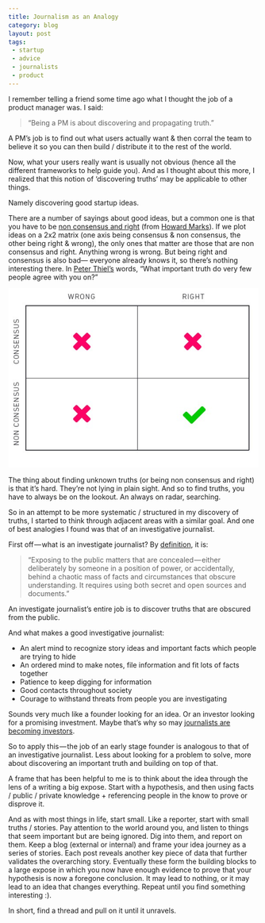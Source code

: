 ```yaml
---
title: Journalism as an Analogy
category: blog
layout: post
tags: 
 - startup
 - advice
 - journalists
 - product
---
```


I remember telling a friend some time ago what I thought the job of a product manager was. I said:

> “Being a PM is about discovering and propagating truth.”

A PM’s job is to find out what users actually want & then corral the team to believe it so you can then build / distribute it to the rest of the world.

Now, what your users really want is usually not obvious (hence all the different frameworks to help guide you). And as I thought about this more, I realized that this notion of ‘discovering truths’ may be applicable to other things.

Namely discovering good startup ideas.

There are a number of sayings about good ideas, but a common one is that you have to be [non consensus and right](https://25iq.com/2014/06/14/a-dozen-things-ive-learned-from-marc-andreessen/) (from [Howard Marks](https://www.amazon.com/Most-Important-Thing-Thoughtful-Publishing-ebook/dp/B004U5Q1O0/ref=sr_1_1?ie=UTF8&qid=1497747460&sr=8-1&keywords=the+most+important+thing+howard+marks)). If we plot ideas on a 2x2 matrix (one axis being consensus & non consensus, the other being right & wrong), the only ones that matter are those that are non consensus and right. Anything wrong is wrong. But being right and consensus is also bad— everyone already knows it, so there’s nothing interesting there. In [Peter Thiel’s](http://www.seekingintellect.com/2015/01/12/peter-thiel-on-the-seven-questions-a-startup-must-answer.html) words, “What important truth do very few people agree with you on?”

![2x2-wealthfront](/images/wealthfront2x2.jpeg)

The thing about finding unknown truths (or being non consensus and right) is that it’s hard. They’re not lying in plain sight. And so to find truths, you have to always be on the lookout. An always on radar, searching.

So in an attempt to be more systematic / structured in my discovery of truths, I started to think through adjacent areas with a similar goal. And one of best analogies I found was that of an investigative journalist.

First off — what is an investigate journalist? By [definition](http://www.journalismfund.eu/what-investigative-journalism), it is:

>“Exposing to the public matters that are concealed — either deliberately by someone in a position of power, or accidentally, behind a chaotic mass of facts and circumstances that obscure understanding. It requires using both secret and open sources and documents.”

An investigate journalist’s entire job is to discover truths that are obscured from the public.

And what makes a good investigative journalist:

* An alert mind to recognize story ideas and important facts which people are trying to hide
* An ordered mind to make notes, file information and fit lots of facts together
* Patience to keep digging for information
* Good contacts throughout society
* Courage to withstand threats from people you are investigating

Sounds very much like a founder looking for an idea. Or an investor looking for a promising investment. Maybe that’s why so may [journalists are becoming investors](https://pando.com/2015/04/03/whats-it-take-for-a-tech-journalist-to-become-a-successful-venture-capitalist/).

So to apply this — the job of an early stage founder is analogous to that of an investigative journalist. Less about looking for a problem to solve, more about discovering an important truth and building on top of that.

A frame that has been helpful to me is to think about the idea through the lens of a writing a big expose. Start with a hypothesis, and then using facts / public / private knowledge + referencing people in the know to prove or disprove it.

And as with most things in life, start small. Like a reporter, start with small truths / stories. Pay attention to the world around you, and listen to things that seem important but are being ignored. Dig into them, and report on them. Keep a blog (external or internal) and frame your idea journey as a series of stories. Each post reveals another key piece of data that further validates the overarching story. Eventually these form the building blocks to a large expose in which you now have enough evidence to prove that your hypothesis is now a foregone conclusion. It may lead to nothing, or it may lead to an idea that changes everything. Repeat until you find something interesting :).

In short, find a thread and pull on it until it unravels.